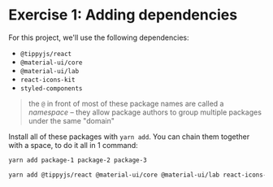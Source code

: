 # Exercise 1: Adding dependencies

For this project, we'll use the following dependencies:

- `@tippyjs/react`
- `@material-ui/core`
- `@material-ui/lab`
- `react-icons-kit`
- `styled-components`

> the `@` in front of most of these package names are called a _namespace_ – they allow package authors to group multiple packages under the same "domain"

Install all of these packages with `yarn add`. You can chain them together with a space, to do it all in 1 command:

```bash
yarn add package-1 package-2 package-3

yarn add @tippyjs/react @material-ui/core @material-ui/lab react-icons-kit styled-components

```
